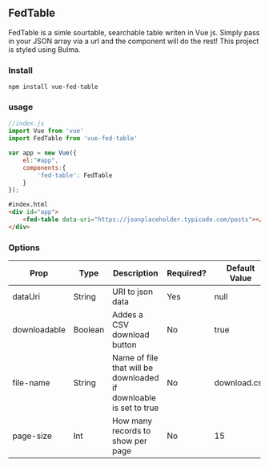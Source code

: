 ## FedTable
FedTable is a simle sourtable, searchable table writen in Vue js. Simply pass in your JSON array via a url and the component will do the rest! This project is styled using Bulma. 

[logo]: https://github.com/adam-p/markdown-here/raw/master/src/common/images/icon48.png "Logo Title Text 2"


### Install 
```npm install vue-fed-table```

### usage
```javascript
//index.js
import Vue from 'vue'
import FedTable from 'vue-fed-table'

var app = new Vue({
    el:"#app",
    components:{
        'fed-table': FedTable
    }
});
```

```html
#index.html
<div id="app">
    <fed-table data-uri="https://jsonplaceholder.typicode.com/posts"></fed-table>
</div>
```

### Options
| Prop         | Type     | Description                                                       | Required? | Default Value | Example                                                |   |
|--------------|----------|-------------------------------------------------------------------|-----------|---------------|--------------------------------------------------------|---|
| dataUri      | String   | URI to json data                                                  | Yes       | null          | data-uri="https://jsonplaceholder.typicode.com/photos" |   |
| downloadable | Boolean  | Addes a CSV download button                                       | No        | true          | downloadable="true"                                    |   |
| file-name     | String   | Name of file that will be downloaded if downloable is set to true | No        | download.csv  | file-name="yourFile.csv"                                |   |
| page-size     | Int      | How many records to show per page                                 | No        | 15            | page-size="10"                                          |   |

